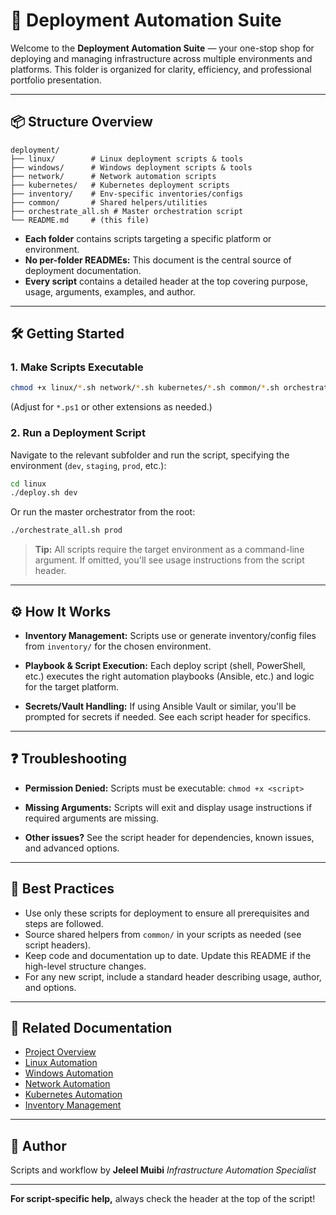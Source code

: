 # 🚀 Deployment Automation Suite

Welcome to the **Deployment Automation Suite** — your one-stop shop for deploying and managing infrastructure across multiple environments and platforms. This folder is organized for clarity, efficiency, and professional portfolio presentation.

---

## 📦 Structure Overview

```
deployment/
├── linux/        # Linux deployment scripts & tools
├── windows/      # Windows deployment scripts & tools
├── network/      # Network automation scripts
├── kubernetes/   # Kubernetes deployment scripts
├── inventory/    # Env-specific inventories/configs
├── common/       # Shared helpers/utilities
├── orchestrate_all.sh # Master orchestration script
└── README.md     # (this file)
```

- **Each folder** contains scripts targeting a specific platform or environment.
- **No per-folder READMEs:** This document is the central source of deployment documentation.
- **Every script** contains a detailed header at the top covering purpose, usage, arguments, examples, and author.

---

## 🛠️ Getting Started

### 1. Make Scripts Executable

```bash
chmod +x linux/*.sh network/*.sh kubernetes/*.sh common/*.sh orchestrate_all.sh
```
(Adjust for `*.ps1` or other extensions as needed.)

### 2. Run a Deployment Script

Navigate to the relevant subfolder and run the script, specifying the environment (`dev`, `staging`, `prod`, etc.):

```bash
cd linux
./deploy.sh dev
```

Or run the master orchestrator from the root:

```bash
./orchestrate_all.sh prod
```

> **Tip:** All scripts require the target environment as a command-line argument. If omitted, you'll see usage instructions from the script header.

---

## ⚙️ How It Works

- **Inventory Management:**
  Scripts use or generate inventory/config files from `inventory/` for the chosen environment.

- **Playbook & Script Execution:**
  Each deploy script (shell, PowerShell, etc.) executes the right automation playbooks (Ansible, etc.) and logic for the target platform.

- **Secrets/Vault Handling:**
  If using Ansible Vault or similar, you'll be prompted for secrets if needed. See each script header for specifics.

---

## ❓ Troubleshooting

- **Permission Denied:**
  Scripts must be executable:
  `chmod +x <script>`

- **Missing Arguments:**
  Scripts will exit and display usage instructions if required arguments are missing.

- **Other issues?**
  See the script header for dependencies, known issues, and advanced options.

---

## 🌟 Best Practices

- Use only these scripts for deployment to ensure all prerequisites and steps are followed.
- Source shared helpers from `common/` in your scripts as needed (see script headers).
- Keep code and documentation up to date. Update this README if the high-level structure changes.
- For any new script, include a standard header describing usage, author, and options.

---

## 📑 Related Documentation

- [Project Overview](../README.md)
- [Linux Automation](../linuxautomation/README.md)
- [Windows Automation](../windowsautomation/README.md)
- [Network Automation](../networkautomation/README.md)
- [Kubernetes Automation](../kubernetesautomation/README.md)
- [Inventory Management](../inventory/README.md)

---

## 👤 Author

Scripts and workflow by **Jeleel Muibi**
*Infrastructure Automation Specialist*

---

**For script-specific help,** always check the header at the top of the script!
